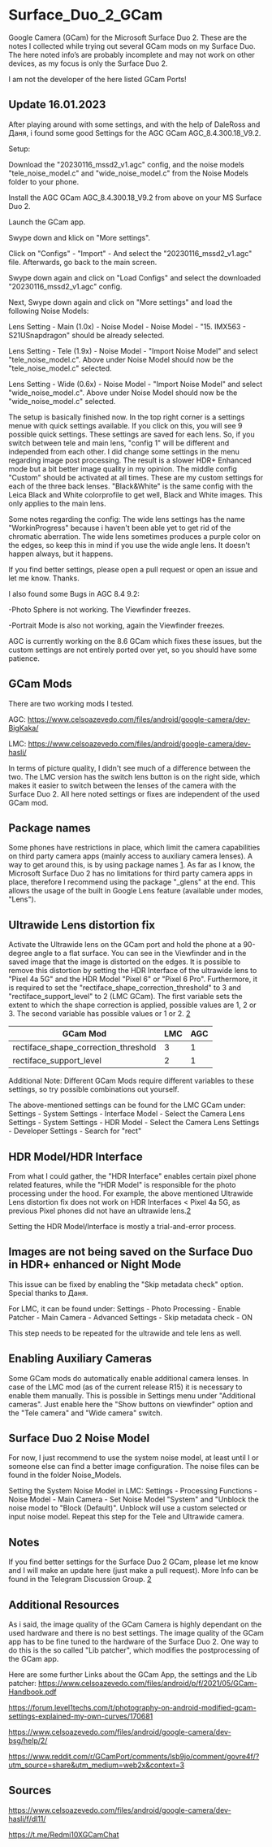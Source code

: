 # Surface_Duo_2_GCam

Google Camera (GCam) for the Microsoft Surface Duo 2. These are the notes I collected while trying out several GCam mods on my Surface Duo. The here noted info’s are probably incomplete and may not work on other devices, as my focus is only the Surface Duo 2. 

I am not the developer of the here listed GCam Ports!

## Update 16.01.2023

After playing around with some settings, and with the help of DaleRoss and Даня, i found some good Settings for the AGC GCam AGC_8.4.300.18_V9.2.

Setup:

Download the "20230116_mssd2_v1.agc" config, and the noise models "tele_noise_model.c" and "wide_noise_model.c" from the Noise Models folder to your phone.

Install the AGC GCam AGC_8.4.300.18_V9.2 from above on your MS Surface Duo 2.

Launch the GCam app.

Swype down and klick on "More settings".

Click on "Configs" - "Import" - And select the "20230116_mssd2_v1.agc" file. Afterwards, go back to the main screen.

Swype down again and click on "Load Configs" and select the downloaded "20230116_mssd2_v1.agc" config.


Next, Swype down again and click on "More settings" and load the following Noise Models:

Lens Setting - Main (1.0x) - Noise Model - Noise Model - "15. IMX563 - S21USnapdragon" should be already selected.

Lens Setting - Tele (1.9x) - Noise Model - "Import Noise Model" and select "tele_noise_model.c". Above under Noise Model should now be the "tele_noise_model.c" selected.

Lens Setting - Wide (0.6x) - Noise Model - "Import Noise Model" and select "wide_noise_model.c". Above under Noise Model should now be the "wide_noise_model.c" selected.

The setup is basically finished now. In the top right corner is a settings menue with quick settings available. If you click on this, you will see 9 possible quick settings. These settings are saved for each lens. So, if you switch between tele and main lens, "config 1" will be different and independed from each other.
I did change some settings in the menu regarding image post processing. The result is a slower HDR+ Enhanced mode but a bit better image quality in my opinion.
The middle config "Custom" should be activated at all times. These are my custom settings for each of the three back lenses. "Black&White" is the same config with the Leica Black and White colorprofile to get well, Black and White images. This only applies to the main lens.

Some notes regarding the config:
The wide lens settings has the name "WorkinProgress" because i haven't been able yet to get rid of the chromatic aberration. The wide lens sometimes produces a purple color on the edges, so keep this in mind if you use the wide angle lens. It doesn't happen always, but it happens.

If you find better settings, please open a pull request or open an issue and let me know. Thanks.

I also found some Bugs in AGC 8.4 9.2:

-Photo Sphere is not working. The Viewfinder freezes.

-Portrait Mode is also not working, again the Viewfinder freezes.


AGC is currently working on the 8.6 GCam which fixes these issues, but the custom settings are not entirely ported over yet, so you should have some patience.


## GCam Mods
There are two working mods I tested.

AGC:
https://www.celsoazevedo.com/files/android/google-camera/dev-BigKaka/

LMC:
https://www.celsoazevedo.com/files/android/google-camera/dev-hasli/

In terms of picture quality, I didn't see much of a difference between the two. The LMC version has the switch lens button is on the right side, which makes it easier to switch between the lenses of the camera with the Surface Duo 2. All here noted settings or fixes are independent of the used GCam mod.


## Package names
Some phones have restrictions in place, which limit the camera capabilities on third party camera apps (mainly access to auxiliary camera lenses). A way to get around this, is by using package names [1]. As far as I know, the Microsoft Surface Duo 2 has no limitations for third party camera apps in place, therefore I recommend using the package "_glens" at the end. This allows the usage of the built in Google Lens feature (available under modes, "Lens").


## Ultrawide Lens distortion fix
Activate the Ultrawide lens on the GCam port and hold the phone at a 90-degree angle to a flat surface. You can see in the Viewfinder and in the saved image that the image is distorted on the edges. It is possible to remove this distortion by setting the HDR Interface of the ultrawide lens to "Pixel 4a 5G" and the HDR Model "Pixel 6" or "Pixel 6 Pro". Furthermore, it is required to set the "rectiface_shape_correction_threshold" to 3 and "rectiface_support_level" to 2 (LMC GCam). The first variable sets the extent to which the shape correction is applied, possible values are 1, 2 or 3. The second variable has possible values or 1 or 2. [2]

| GCam Mod | LMC | AGC |
| --- | --- | --- |
| rectiface_shape_correction_threshold | 3 | 1 |
| rectiface_support_level | 2 | 1 |

Additional Note: Different GCam Mods require different variables to these settings, so try possible combinations out yourself. 

The above-mentioned settings can be found for the LMC GCam under:
Settings - System Settings - Interface Model - Select the Camera Lens
Settings - System Settings - HDR Model - Select the Camera Lens
Settings - Developer Settings - Search for "rect"


## HDR Model/HDR Interface
From what I could gather, the "HDR Interface" enables certain pixel phone related features, while the "HDR Model" is responsible for the photo processing under the hood. For example, the above mentioned Ultrawide Lens distortion fix does not work on HDR Interfaces < Pixel 4a 5G, as previous Pixel phones did not have an ultrawide lens.[2]

Setting the HDR Model/Interface is mostly a trial-and-error process.

## Images are not being saved on the Surface Duo in HDR+ enhanced or Night Mode
This issue can be fixed by enabling the "Skip metadata check" option. Special thanks to Даня.

For LMC, it can be found under:
Settings - Photo Processing - Enable Patcher - Main Camera - Advanced Settings - Skip metadata check - ON

This step needs to be repeated for the ultrawide and tele lens as well.


## Enabling Auxiliary Cameras
Some GCam mods do automatically enable additional camera lenses. In case of the LMC mod (as of the current release R15) it is necessary to enable them manually. This is possible in Settings menu under "Additional cameras". Just enable here the "Show buttons on viewfinder" option and the "Tele camera" and "Wide camera" switch.


## Surface Duo 2 Noise Model

For now, I just recommend to use the system noise model, at least until I or someone else can find a better image configuration. The noise files can be found in the folder Noise_Models.

Setting the System Noise Model in LMC:
Settings - Processing Functions - Noise Model - Main Camera - Set Noise Model "System" and "Unblock the noise model to "Block (Default)". Unblock will use a custom selected or input noise model. Repeat this step for the Tele and Ultrawide camera.


## Notes

If you find better settings for the Surface Duo 2 GCam, please let me know and I will make an update here (just make a pull request). More Info can be found in the Telegram Discussion Group. [2]


## Additional Resources
As i said, the image quality of the GCam Camera is highly dependant on the used hardware and there is no best settings. The image quality of the GCam app has to be fine tuned to the hardware of the Surface Duo 2. One way to do this is the so called "Lib patcher", which modifies the postprocessing of the GCam app.

Here are some further Links about the GCam App, the settings and the Lib patcher:
https://www.celsoazevedo.com/files/android/p/f/2021/05/GCam-Handbook.pdf

https://forum.level1techs.com/t/photography-on-android-modified-gcam-settings-explained-my-own-curves/170681

https://www.celsoazevedo.com/files/android/google-camera/dev-bsg/help/2/

https://www.reddit.com/r/GCamPort/comments/lsb9jo/comment/govre4f/?utm_source=share&utm_medium=web2x&context=3


## Sources

[1]: https://www.celsoazevedo.com/files/android/google-camera/dev-hasli/f/dl11/
[2]: https://t.me/Redmi10XGCamChat

https://www.celsoazevedo.com/files/android/google-camera/dev-hasli/f/dl11/

https://t.me/Redmi10XGCamChat
